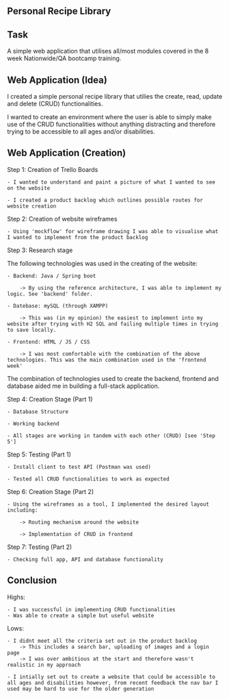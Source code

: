 Personal Recipe Library
-----------------------

Task 
-----------
A simple web application that utilises all/most modules covered in the 8 week Nationwide/QA bootcamp training.

Web Application (Idea)
-----------
I created a simple personal recipe library that utilies the create, read, update and delete (CRUD) functionalities.

I wanted to create an environment where the user is able to simply make use of the CRUD functionalities without anything distracting and therefore trying to be accessible to all ages and/or disabilities.

Web Application (Creation)
-----------
Step 1: Creation of Trello Boards

    - I wanted to understand and paint a picture of what I wanted to see on the website

    - I created a product backlog which outlines possible routes for website creation

Step 2: Creation of website wireframes

    - Using 'mockflow' for wireframe drawing I was able to visualise what I wanted to implement from the product backlog


Step 3: Research stage

The following technologies was used in the creating of the website:

    - Backend: Java / Spring boot

        -> By using the reference architecture, I was able to implement my logic. See 'backend' folder.

    - Datebase: mySQL (through XAMPP)

        -> This was (in my opinion) the easiest to implement into my website after trying with H2 SQL and failing multiple times in trying to save locally.

    - Frontend: HTML / JS / CSS

        -> I was most comfortable with the combination of the above technologies. This was the main combination used in the 'frontend week'


The combination of technologies used to create the backend, frontend and database aided me in building a full-stack application.


Step 4: Creation Stage (Part 1)

    - Database Structure

    - Working backend

    - All stages are working in tandem with each other (CRUD) [see 'Step 5']

Step 5: Testing (Part 1)

    - Install client to test API (Postman was used)

    - Tested all CRUD functionalities to work as expected


Step 6: Creation Stage (Part 2)

    - Using the wireframes as a tool, I implemented the desired layout including:

        -> Routing mechanism around the website

        -> Implementation of CRUD in frontend


Step 7: Testing (Part 2)

    - Checking full app, API and database functionality


Conclusion
-----------

Highs:

    - I was successful in implementing CRUD functionalities
    - Was able to create a simple but useful website

Lows:

    - I didnt meet all the criteria set out in the product backlog
        -> This includes a search bar, uploading of images and a login page
        -> I was over ambitious at the start and therefore wasn't realistic in my approach

    - I intially set out to create a website that could be accessible to all ages and disabilities however, from recent feedback the nav bar I used may be hard to use for the older generation
